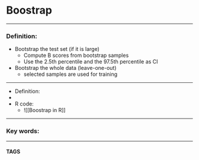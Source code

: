 # Boostrap


---
### Definition:
- Bootstrap the test set (if it is large)
	- Compute B scores from bootstrap samples
	- Use the 2.5th percentile and the 97.5th percentile as CI
- Bootstrap the whole data (leave-one-out)
	- selected samples are used for training 




---
- Definition:
- 
- R code:
	- ![[Boostrap in R]]


---

### Key words:

---
#### TAGS